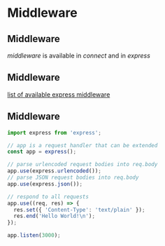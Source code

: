 # Middleware

## Middleware

_middleware_ is available in _connect_ and in _express_

## Middleware

[list of available express middleware](https://expressjs.com/en/resources/middleware.html)

## Middleware

```js
import express from 'express';

// app is a request handler that can be extended
const app = express();

// parse urlencoded request bodies into req.body
app.use(express.urlencoded());
// parse JSON request bodies into req.body
app.use(express.json());

// respond to all requests
app.use((req, res) => {
  res.set({ 'Content-Type': 'text/plain' });
  res.end('Hello World!\n');
});

app.listen(3000);
```
